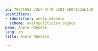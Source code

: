 ```yaml
---
id: 79671961-22b7-4ff0-b201-b00f3b2ebfa0
identifiers:
- identifier: anele_ndebele
  scheme: everypolitician_legacy
name: Anele Ndebele
lang: en
title: Anele Ndebele

---
```

